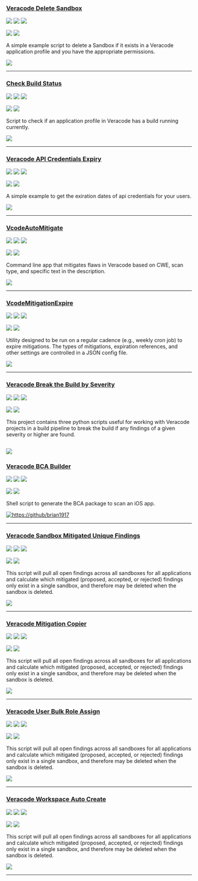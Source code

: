 ### [Veracode Delete Sandbox](https://github.com/christyson/veracode_delete_sandbox)

![](https://img.shields.io/github/stars/christyson/veracode_delete_sandbox.svg?style=social)
![](https://img.shields.io/github/forks/christyson/veracode_delete_sandbox.svg?style=social)
![](https://img.shields.io/github/watchers/christyson/veracode_delete_sandbox.svg?style=social)

![](https://img.shields.io/github/languages/top/christyson/veracode_delete_sandbox)
![](https://img.shields.io/github/contributors/christyson/veracode_delete_sandbox)

A simple example script to delete a Sandbox if it exists in a Veracode application profile and you have the appropriate permissions.

[![](https://img.shields.io/github/followers/christyson?label=christyson&style=social)](https://github/christyson)

---
### [Check Build Status](https://github.com/christyson/check_build_status)

![](https://img.shields.io/github/stars/christyson/check_build_status.svg?style=social)
![](https://img.shields.io/github/forks/christyson/check_build_status.svg?style=social)
![](https://img.shields.io/github/watchers/christyson/check_build_status.svg?style=social)

![](https://img.shields.io/github/languages/top/christyson/check_build_status)
![](https://img.shields.io/github/contributors/christyson/check_build_status)

Script to check if an application profile in Veracode has a build running currently.

[![](https://img.shields.io/github/followers/christyson?label=christyson&style=social)](https://github/christyson)

---
### [Veracode API Credentials Expiry](https://github.com/christyson/veracode-python-api_credentials_expiry-example)

![](https://img.shields.io/github/stars/christyson/veracode-python-api_credentials_expiry-example.svg?style=social)
![](https://img.shields.io/github/forks/christyson/veracode-python-api_credentials_expiry-example.svg?style=social)
![](https://img.shields.io/github/watchers/christyson/veracode-python-api_credentials_expiry-example.svg?style=social)

![](https://img.shields.io/github/languages/top/christyson/veracode-python-api_credentials_expiry-example)
![](https://img.shields.io/github/contributors/christyson/veracode-python-api_credentials_expiry-example)

A simple example to get the exiration dates of api credentials for your users.

[![](https://img.shields.io/github/followers/christyson?label=christyson&style=social)](https://github/christyson)

---
### [VcodeAutoMitigate](https://github.com/brian1917/vcodeAutoMitigate)

![](https://img.shields.io/github/stars/brian1917/vcodeAutoMitigate.svg?style=social)
![](https://img.shields.io/github/forks/brian1917/vcodeAutoMitigate.svg?style=social)
![](https://img.shields.io/github/watchers/brian1917/vcodeAutoMitigate.svg?style=social)

![](https://img.shields.io/github/languages/top/brian1917/vcodeAutoMitigate)
![](https://img.shields.io/github/contributors/brian1917/vcodeAutoMitigate)

Command line app that mitigates flaws in Veracode based on CWE, scan type, and specific text in the description.

[![](https://img.shields.io/github/followers/brian1917?label=brian1917&style=social)](https://github/brian1917)

---
### [VcodeMitigationExpire](https://github.com/brian1917/vcodeMitigationExpire)

![](https://img.shields.io/github/stars/brian1917/vcodeMitigationExpire.svg?style=social)
![](https://img.shields.io/github/forks/brian1917/vcodeMitigationExpire.svg?style=social)
![](https://img.shields.io/github/watchers/brian1917/vcodeMitigationExpire.svg?style=social)

![](https://img.shields.io/github/languages/top/brian1917/vcodeMitigationExpire)
![](https://img.shields.io/github/contributors/brian1917/vcodeMitigationExpire)

Utility designed to be run on a regular cadence (e.g., weekly cron job) to expire mitigations. The types of mitigations, expiration references, and other settings are controlled in a JSON config file.

[![](https://img.shields.io/github/followers/brian1917?label=brian1917&style=social)](https://github/brian1917)

---
### [Veracode Break the Build by Severity](https://github.com/christyson/Veracode-Break-The-Build-By-Severity)

![](https://img.shields.io/github/stars/christyson/Veracode-Break-The-Build-By-Severity.svg?style=social)
![](https://img.shields.io/github/forks/christyson/Veracode-Break-The-Build-By-Severity.svg?style=social)
![](https://img.shields.io/github/watchers/christyson/Veracode-Break-The-Build-By-Severity.svg?style=social)

![](https://img.shields.io/github/languages/top/christyson/Veracode-Break-The-Build-By-Severity)
![](https://img.shields.io/github/contributors/christyson/Veracode-Break-The-Build-By-Severity)

This project contains three python scripts useful for working with Veracode projects in a build pipeline to break the build if any findings of a given severity or higher are found.

[![](https://img.shields.io/github/followers/christyson?label=christyson&style=social)](https://github/christyson)
---
### [Veracode BCA Builder](https://github.com/brian1917/veracode-bca-builder)

![](https://img.shields.io/github/stars/brian1917/veracode-bca-builder.svg?style=social)
![](https://img.shields.io/github/forks/brian1917/veracode-bca-builder.svg?style=social)
![](https://img.shields.io/github/watchers/brian1917/veracode-bca-builder.svg?style=social)

![](https://img.shields.io/github/languages/top/brian1917/veracode-bca-builder)
![](https://img.shields.io/github/contributors/brian1917/veracode-bca-builder)

Shell script to generate the BCA package to scan an iOS app.

[![https://github/brian1917](https://img.shields.io/github/followers/brian1917?label=brian1917&style=social)](https://github/brian1917)

---
### [Veracode Sandbox Mitigated Unique Findings](https://github.com/ctcampbell/veracode-sandbox-mitigated-unique-findings)

![](https://img.shields.io/github/stars/ctcampbell/veracode-sandbox-mitigated-unique-findings.svg?style=social)
![](https://img.shields.io/github/forks/ctcampbell/veracode-sandbox-mitigated-unique-findings.svg?style=social)
![](https://img.shields.io/github/watchers/ctcampbell/veracode-sandbox-mitigated-unique-findings.svg?style=social)

![](https://img.shields.io/github/languages/top/ctcampbell/veracode-sandbox-mitigated-unique-findings)
![](https://img.shields.io/github/contributors/ctcampbell/veracode-sandbox-mitigated-unique-findings)

This script will pull all open findings across all sandboxes for all applications and calculate which mitigated (proposed, accepted, or rejected) findings only exist in a single sandbox, and therefore may be deleted when the sandbox is deleted.

[![](https://img.shields.io/github/followers/brian1917?label=ctcampbell&style=social)](https://github.com/ctcampbell)

---
### [Veracode Mitigation Copier](https://github.com/tjarrettveracode/veracode-mitigation-copier)

![](https://img.shields.io/github/stars/tjarrettveracode/veracode-mitigation-copier.svg?style=social)
![](https://img.shields.io/github/forks/tjarrettveracode/veracode-mitigation-copier.svg?style=social)
![](https://img.shields.io/github/watchers/tjarrettveracode/veracode-mitigation-copier.svg?style=social)

![](https://img.shields.io/github/languages/top/tjarrettveracode/veracode-mitigation-copier)
![](https://img.shields.io/github/contributors/tjarrettveracode/veracode-mitigation-copier)

This script will pull all open findings across all sandboxes for all applications and calculate which mitigated (proposed, accepted, or rejected) findings only exist in a single sandbox, and therefore may be deleted when the sandbox is deleted.

[![](https://img.shields.io/github/followers/tjarrettveracode?label=tjarrettveracode&style=social)](https://github.com/tjarrettveracode)

---
### [Veracode User Bulk Role Assign](https://github.com/tjarrettveracode/veracode-user-bulk-role-assign)

![](https://img.shields.io/github/stars/tjarrettveracode/veracode-user-bulk-role-assign.svg?style=social)
![](https://img.shields.io/github/forks/tjarrettveracode/veracode-user-bulk-role-assign.svg?style=social)
![](https://img.shields.io/github/watchers/tjarrettveracode/veracode-user-bulk-role-assign.svg?style=social)

![](https://img.shields.io/github/languages/top/tjarrettveracode/veracode-user-bulk-role-assign)
![](https://img.shields.io/github/contributors/tjarrettveracode/veracode-user-bulk-role-assign)

This script will pull all open findings across all sandboxes for all applications and calculate which mitigated (proposed, accepted, or rejected) findings only exist in a single sandbox, and therefore may be deleted when the sandbox is deleted.

[![](https://img.shields.io/github/followers/tjarrettveracode?label=tjarrettveracode&style=social)](https://github.com/tjarrettveracode)

---
### [Veracode Workspace Auto Create](https://github.com/tjarrettveracode/veracode-workspace-auto-create)

![](https://img.shields.io/github/stars/tjarrettveracode/veracode-workspace-auto-create.svg?style=social)
![](https://img.shields.io/github/forks/tjarrettveracode/veracode-workspace-auto-create.svg?style=social)
![](https://img.shields.io/github/watchers/tjarrettveracode/veracode-workspace-auto-create.svg?style=social)

![](https://img.shields.io/github/languages/top/tjarrettveracode/veracode-workspace-auto-create)
![](https://img.shields.io/github/contributors/tjarrettveracode/veracode-workspace-auto-create)

This script will pull all open findings across all sandboxes for all applications and calculate which mitigated (proposed, accepted, or rejected) findings only exist in a single sandbox, and therefore may be deleted when the sandbox is deleted.

[![](https://img.shields.io/github/followers/tjarrettveracode?label=tjarrettveracode&style=social)](https://github.com/tjarrettveracode)

---